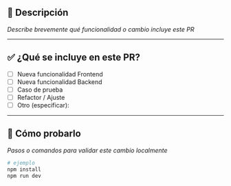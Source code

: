 ## 📝 Descripción

_Describe brevemente qué funcionalidad o cambio incluye este PR_

---

## ✅ ¿Qué se incluye en este PR?

- [ ] Nueva funcionalidad Frontend
- [ ] Nueva funcionalidad Backend
- [ ] Caso de prueba
- [ ] Refactor / Ajuste
- [ ] Otro (especificar):

---

## 🧪 Cómo probarlo

_Pasos o comandos para validar este cambio localmente_

```bash
# ejemplo
npm install
npm run dev
```
